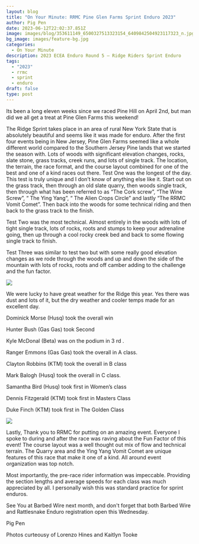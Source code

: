 ```yaml
---
layout: blog
title: "On Your Minute: RRMC Pine Glen Farms Sprint Enduro 2023"
author: Pig Pen
date: 2023-06-12T22:02:37.851Z
image: images/blog/353611149_6500327513323154_6409842504923117323_n.jpg
bg_image: images/feature-bg.jpg
categories:
  - On Your Minute
description: 2023 ECEA Enduro Round 5 – Ridge Riders Sprint Enduro
tags:
  - "2023"
  - rrmc
  - sprint
  - enduro
draft: false
type: post
---
```

Its been a long eleven weeks since we raced Pine Hill on April 2nd, but man did we all get a treat at Pine Glen Farms this weekend!

The Ridge Sprint takes place in an area of rural New York State that is absolutely beautiful and seems like it was made for enduro. After the first four events being in New Jersey, Pine Glen Farms seemed like a whole different world compared to the Southern Jersey Pine lands that we started the season with. Lots of woods with significant elevation changes, rocks, slate stone, grass tracks, creek runs, and lots of single track. The location, the terrain, the race format, and the course layout combined for one of the best and one of a kind races out there. Test One was the longest of the day. This test is truly unique and I don’t know of anything else like it. Start out on the grass track, then through an old slate quarry, then woods single track, then through what has been referred to as “The Cork screw”, “The Wine Screw”, “ The Ying Yang”, “ The Alien Crops Circle” and lastly “The RRMC Vomit Comet”. Then back into the woods for some technical riding and then back to the grass track to the finish.

Test Two was the most technical. Almost entirely in the woods with lots of tight single track, lots of rocks, roots and stumps to keep your adrenaline going, then up through a cool rocky creek bed and back to some flowing single track to finish. 

Test Three was similar to test two but with some really good elevation changes as we rode through the woods and up and down the side of the mountain with lots of rocks, roots and off camber adding to the challenge and the fun factor. 

![](/images/blog/rrmc-sweep-rider.jpg)

We were lucky to have great weather for the Ridge this year. Yes there was dust and lots of it, but the dry weather and cooler temps made for an excellent day.

Dominick Morse (Husq) took the overall win

Hunter Bush (Gas Gas) took Second

Kyle McDonal (Beta) was on the podium in 3 rd .

Ranger Emmons (Gas Gas) took the overall in A class.

Clayton Robbins (KTM) took the overall in B class

Mark Balogh (Husq) took the overall in C class.

Samantha Bird (Husq) took first in Women’s class

Dennis Fitzgerald (KTM) took first in Masters Class

Duke Finch (KTM) took first in The Golden Class

![](/images/blog/2023-rrmc-woods.jpg)

Lastly, Thank you to RRMC for putting on an amazing event. Everyone I spoke to during and after the race was raving about the Fun Factor of this event! The course layout was a well thought out mix of flow and technical terrain. The Quarry area and the Ying Yang Vomit Comet are unique features of this race that make it one of a kind. All around event organization was top notch.

Most importantly, the pre-race rider information was impeccable. Providing the section lengths and average speeds for each class was much appreciated by all. I personally wish this was standard practice for sprint enduros.

See You at Barbed Wire next month, and don't forget that both Barbed Wire and Rattlesnake Enduro registration open this Wednesday.

Pig Pen

Photos curteousy of Lorenzo Hines and Kaitlyn Tooke